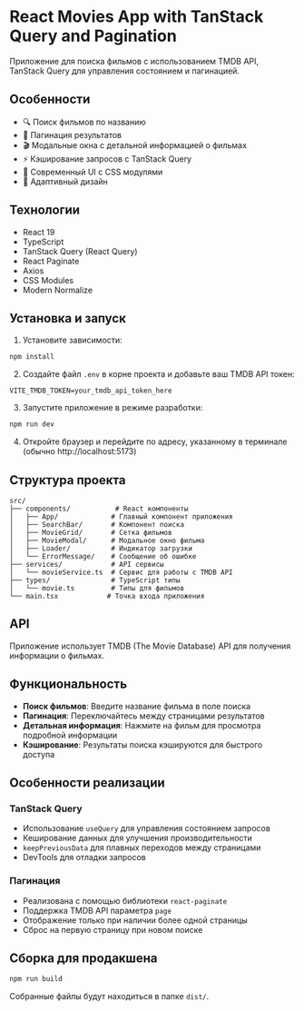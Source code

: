 # React Movies App with TanStack Query and Pagination

Приложение для поиска фильмов с использованием TMDB API, TanStack Query для управления состоянием и пагинацией.

## Особенности

- 🔍 Поиск фильмов по названию
- 📄 Пагинация результатов
- 🎬 Модальные окна с детальной информацией о фильмах
- ⚡ Кэширование запросов с TanStack Query
- 🎨 Современный UI с CSS модулями
- 📱 Адаптивный дизайн

## Технологии

- React 19
- TypeScript
- TanStack Query (React Query)
- React Paginate
- Axios
- CSS Modules
- Modern Normalize

## Установка и запуск

1. Установите зависимости:
```bash
npm install
```

2. Создайте файл `.env` в корне проекта и добавьте ваш TMDB API токен:
```
VITE_TMDB_TOKEN=your_tmdb_api_token_here
```

3. Запустите приложение в режиме разработки:
```bash
npm run dev
```

4. Откройте браузер и перейдите по адресу, указанному в терминале (обычно http://localhost:5173)

## Структура проекта

```
src/
├── components/           # React компоненты
│   ├── App/             # Главный компонент приложения
│   ├── SearchBar/       # Компонент поиска
│   ├── MovieGrid/       # Сетка фильмов
│   ├── MovieModal/      # Модальное окно фильма
│   ├── Loader/          # Индикатор загрузки
│   └── ErrorMessage/    # Сообщение об ошибке
├── services/            # API сервисы
│   └── movieService.ts  # Сервис для работы с TMDB API
├── types/               # TypeScript типы
│   └── movie.ts         # Типы для фильмов
└── main.tsx            # Точка входа приложения
```

## API

Приложение использует TMDB (The Movie Database) API для получения информации о фильмах.

## Функциональность

- **Поиск фильмов**: Введите название фильма в поле поиска
- **Пагинация**: Переключайтесь между страницами результатов
- **Детальная информация**: Нажмите на фильм для просмотра подробной информации
- **Кэширование**: Результаты поиска кэшируются для быстрого доступа

## Особенности реализации

### TanStack Query
- Использование `useQuery` для управления состоянием запросов
- Кеширование данных для улучшения производительности
- `keepPreviousData` для плавных переходов между страницами
- DevTools для отладки запросов

### Пагинация
- Реализована с помощью библиотеки `react-paginate`
- Поддержка TMDB API параметра `page`
- Отображение только при наличии более одной страницы
- Сброс на первую страницу при новом поиске

## Сборка для продакшена

```bash
npm run build
```

Собранные файлы будут находиться в папке `dist/`.